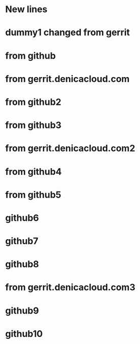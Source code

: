 # New lines
# dummy1 changed from gerrit
# from github
# from gerrit.denicacloud.com
# from github2
# from github3

# from gerrit.denicacloud.com2
# from github4
# from github5
# github6
# github7
# github8
# from gerrit.denicacloud.com3
# github9
# github10
